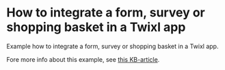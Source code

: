 # How to integrate a form, survey or shopping basket in a Twixl app

Example how to integrate a form, survey or shopping basket in a Twixl app. 

Fore more info about this example, see [this KB-article](https://help.twixlmedia.com/hc/en-us/articles/360000618478-How-to-integrate-a-form-survey-or-shopping-basket-in-a-Twixl-app). 